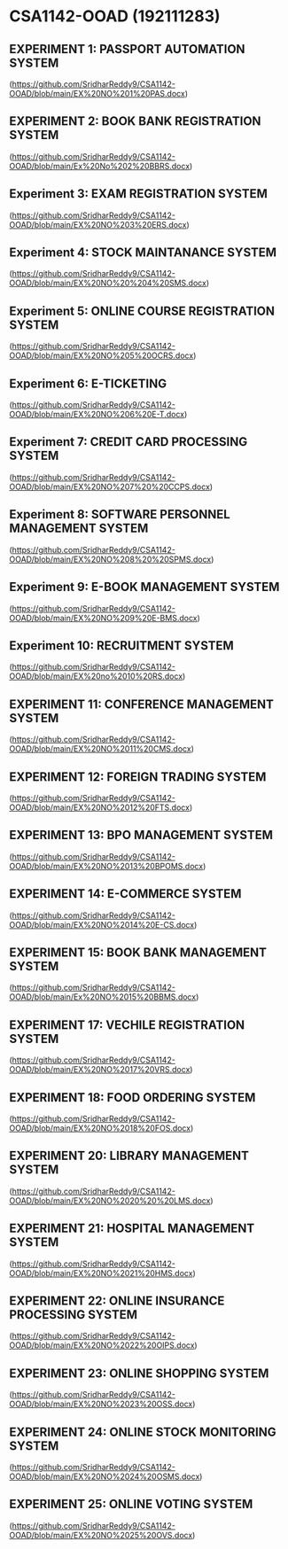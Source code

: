 # CSA1142-OOAD (192111283)
## EXPERIMENT 1: PASSPORT AUTOMATION SYSTEM 
(https://github.com/SridharReddy9/CSA1142-OOAD/blob/main/EX%20NO%201%20PAS.docx)
## EXPERIMENT 2: BOOK BANK REGISTRATION SYSTEM
(https://github.com/SridharReddy9/CSA1142-OOAD/blob/main/Ex%20No%202%20BBRS.docx)
## Experiment 3: EXAM REGISTRATION SYSTEM
(https://github.com/SridharReddy9/CSA1142-OOAD/blob/main/EX%20NO%203%20ERS.docx)
## Experiment 4: STOCK MAINTANANCE SYSTEM
(https://github.com/SridharReddy9/CSA1142-OOAD/blob/main/EX%20NO%20%204%20SMS.docx)
## Experiment 5: ONLINE COURSE REGISTRATION SYSTEM
(https://github.com/SridharReddy9/CSA1142-OOAD/blob/main/EX%20NO%205%20OCRS.docx)
## Experiment 6: E-TICKETING
(https://github.com/SridharReddy9/CSA1142-OOAD/blob/main/EX%20NO%206%20E-T.docx)
## Experiment 7: CREDIT CARD PROCESSING SYSTEM
(https://github.com/SridharReddy9/CSA1142-OOAD/blob/main/EX%20NO%207%20%20CCPS.docx)
## Experiment 8: SOFTWARE PERSONNEL MANAGEMENT SYSTEM
(https://github.com/SridharReddy9/CSA1142-OOAD/blob/main/EX%20NO%208%20%20SPMS.docx)
## Experiment 9: E-BOOK MANAGEMENT SYSTEM
(https://github.com/SridharReddy9/CSA1142-OOAD/blob/main/EX%20NO%209%20E-BMS.docx)
## Experiment 10: RECRUITMENT SYSTEM
(https://github.com/SridharReddy9/CSA1142-OOAD/blob/main/EX%20no%2010%20RS.docx)
## EXPERIMENT 11: CONFERENCE MANAGEMENT SYSTEM
(https://github.com/SridharReddy9/CSA1142-OOAD/blob/main/EX%20NO%2011%20CMS.docx)
## EXPERIMENT 12: FOREIGN TRADING SYSTEM
(https://github.com/SridharReddy9/CSA1142-OOAD/blob/main/EX%20NO%2012%20FTS.docx)
## EXPERIMENT 13: BPO MANAGEMENT SYSTEM
(https://github.com/SridharReddy9/CSA1142-OOAD/blob/main/EX%20NO%2013%20BPOMS.docx)
## EXPERIMENT 14: E-COMMERCE SYSTEM
(https://github.com/SridharReddy9/CSA1142-OOAD/blob/main/EX%20NO%2014%20E-CS.docx)
## EXPERIMENT 15: BOOK BANK MANAGEMENT SYSTEM
(https://github.com/SridharReddy9/CSA1142-OOAD/blob/main/Ex%20NO%2015%20BBMS.docx)
## EXPERIMENT 17: VECHILE REGISTRATION SYSTEM
(https://github.com/SridharReddy9/CSA1142-OOAD/blob/main/EX%20NO%2017%20VRS.docx)
## EXPERIMENT 18: FOOD ORDERING SYSTEM
(https://github.com/SridharReddy9/CSA1142-OOAD/blob/main/EX%20NO%2018%20FOS.docx)
## EXPERIMENT 20: LIBRARY MANAGEMENT SYSTEM
(https://github.com/SridharReddy9/CSA1142-OOAD/blob/main/EX%20NO%2020%20%20LMS.docx)
## EXPERIMENT 21: HOSPITAL MANAGEMENT SYSTEM
(https://github.com/SridharReddy9/CSA1142-OOAD/blob/main/EX%20NO%2021%20HMS.docx)
## EXPERIMENT 22: ONLINE INSURANCE PROCESSING SYSTEM
(https://github.com/SridharReddy9/CSA1142-OOAD/blob/main/EX%20NO%2022%20OIPS.docx)
## EXPERIMENT 23: ONLINE SHOPPING SYSTEM
(https://github.com/SridharReddy9/CSA1142-OOAD/blob/main/EX%20NO%2023%20OSS.docx)
## EXPERIMENT 24: ONLINE STOCK MONITORING SYSTEM
(https://github.com/SridharReddy9/CSA1142-OOAD/blob/main/EX%20NO%2024%20OSMS.docx)
## EXPERIMENT 25: ONLINE VOTING SYSTEM
(https://github.com/SridharReddy9/CSA1142-OOAD/blob/main/EX%20NO%2025%20OVS.docx)
